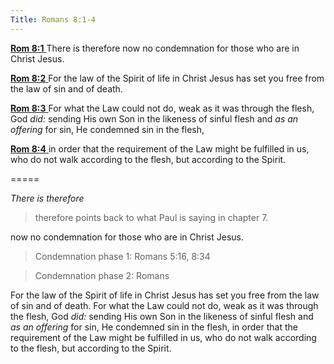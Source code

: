```yaml
---
Title: Romans 8:1-4
---
```


[**Rom 8:1** ](verseid:45.8.1) There is therefore now no condemnation for those who are in Christ Jesus.

[**Rom 8:2** ](verseid:45.8.2) For the law of the Spirit of life in Christ Jesus has set you free from the law of sin and of death.

[**Rom 8:3** ](verseid:45.8.3) For what the Law could not do, weak as it was through the flesh, God *did:* sending His own Son in the likeness of sinful flesh and *as an offering* for sin, He condemned sin in the flesh,

[**Rom 8:4** ](verseid:45.8.4) in order that the requirement of the Law might be fulfilled in us, who do not walk according to the flesh, but according to the Spirit.

=====

*There is therefore* 

> therefore points back to what Paul is saying in chapter 7. 

 now no condemnation for those who are in Christ Jesus. 

> Condemnation phase 1: Romans 5:16, 8:34

> Condemnation phase 2: Romans 

For the law of the Spirit of life in Christ Jesus has set you free from the law of sin and of death. For what the Law could not do, weak as it was through the flesh, God *did:* sending His own Son in the likeness of sinful flesh and *as an offering* for sin, He condemned sin in the flesh, in order that the requirement of the Law might be fulfilled in us, who do not walk according to the flesh, but according to the Spirit.